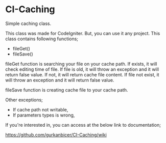 # CI-Caching
Simple caching class.

This class was made for CodeIgniter. But, you can use it any project. This class contains following functions;
  -	fileGet()
  -	fileSave()

fileGet function is searching your file on your cache path. If exists, it will check editing time of file. If file is old, it will throw an exception and it will return false value. If not, it will return cache file content. If file not exist, it will throw an exception and it will return false value.

fileSave function is creating cache file to your cache path. 

Other exceptions;
  - If cache path not writable, 
  - If parameters types is wrong,

If you're interested in, you can access at the below link to documentation;

https://github.com/gurkanbicer/CI-Caching/wiki
